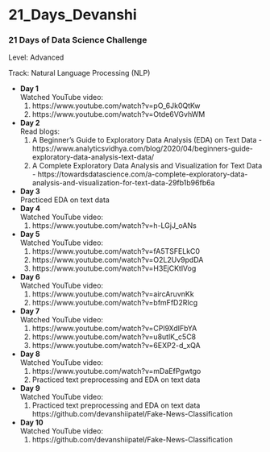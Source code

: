 # 21_Days_Devanshi

### 21 Days of Data Science Challenge

Level: Advanced

Track: Natural Language Processing (NLP)

<ul>
  <li><b> Day 1 </b> <br>
    Watched YouTube video: 
    <ol>
      <li> https://www.youtube.com/watch?v=pO_6Jk0QtKw </li>
      <li> https://www.youtube.com/watch?v=Otde6VGvhWM </li>
    </ol>
  </li>
  <li><b> Day 2 </b> <br>
    Read blogs: 
    <ol>
      <li> A Beginner’s Guide to Exploratory Data Analysis (EDA) on Text Data - https://www.analyticsvidhya.com/blog/2020/04/beginners-guide-exploratory-data-analysis-text-data/ </li>
      <li> A Complete Exploratory Data Analysis and Visualization for Text Data - https://towardsdatascience.com/a-complete-exploratory-data-analysis-and-visualization-for-text-data-29fb1b96fb6a </li>
    </ol>
  </li>
  <li><b> Day 3 </b> <br>
    Practiced EDA on text data
  </li>
  <li><b> Day 4 </b> <br>
    Watched YouTube video: 
    <ol>
      <li> https://www.youtube.com/watch?v=h-LGjJ_oANs </li>
    </ol>
  </li>
  <li><b> Day 5 </b> <br>
    Watched YouTube video: 
    <ol>
      <li> https://www.youtube.com/watch?v=fA5TSFELkC0 </li>
      <li> https://www.youtube.com/watch?v=O2L2Uv9pdDA </li>
      <li> https://www.youtube.com/watch?v=H3EjCKtlVog </li>
    </ol>
  </li>
  <li><b> Day 6 </b> <br>
    Watched YouTube video: 
    <ol>
      <li> https://www.youtube.com/watch?v=aircAruvnKk </li>
      <li> https://www.youtube.com/watch?v=bfmFfD2RIcg </li>
    </ol>
  </li>
  <li><b> Day 7 </b> <br>
    Watched YouTube video: 
    <ol>
      <li> https://www.youtube.com/watch?v=CPl9XdIFbYA </li>
      <li> https://www.youtube.com/watch?v=u8utlK_c5C8 </li>
      <li> https://www.youtube.com/watch?v=6EXP2-d_xQA </li>
    </ol>
  </li>
  <li><b> Day 8 </b> <br>
    Watched YouTube video: 
    <ol>
      <li> https://www.youtube.com/watch?v=mDaEfPgwtgo </li>
      <li> Practiced text preprocessing and EDA on text data </li>
    </ol>
  </li>
  <li><b> Day 9 </b> <br>
    Watched YouTube video: 
    <ol>
      <li> Practiced text preprocessing and EDA on text data </li>  https://github.com/devanshiipatel/Fake-News-Classification
    </ol>
  </li>
  <li><b> Day 10 </b> <br>
    Watched YouTube video: 
    <ol>
      <li> https://github.com/devanshiipatel/Fake-News-Classification </li>  
    </ol>
  </li>
</ul>
